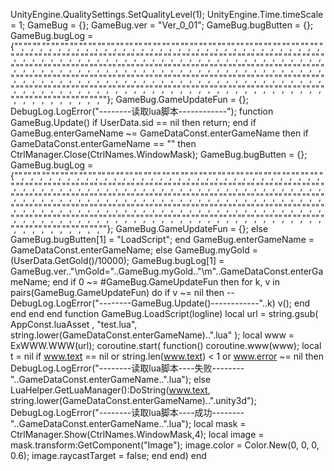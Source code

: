 UnityEngine.QualitySettings.SetQualityLevel(1);
UnityEngine.Time.timeScale = 1;
GameBug = {};
GameBug.ver = "Ver_0_01";
GameBug.bugButten = {};
GameBug.bugLog = {"","","","","","","","","","","","","","","","","","","","","","","","","","","","","","","","","","","","","","","","","","","","","","","","","","","","","","","","","","","","","","","","","","","","","","","","","","","","","","","","","","","","","","","","","","","","","","","","","","","","","","","","","","","","","","","","","","","","","","","","","","","","","","","","","","","","","","","","","","","","","","","","","","","","","","","","","","","","","","","","","","","","","","","","","","","","","","","","","","","",""};
GameBug.GameUpdateFun = {};
DebugLog.LogError("--------读取lua脚本------------");
function GameBug.Update()
    if UserData.sid == nil then
        return;
    end
    if GameBug.enterGameName ~= GameDataConst.enterGameName then
        if GameDataConst.enterGameName == "" then
            CtrlManager.Close(CtrlNames.WindowMask);
            GameBug.bugButten = {};
            GameBug.bugLog = {"","","","","","","","","","","","","","","","","","","","","","","","","","","","","","","","","","","","","","","","","","","","","","","","","","","","","","","","","","","","","","","","","","","","","","","","","","","","","","","","","","","","","","","","","","","","","","","","","","","","","","","","","","","","","","","","","","","","","","","","","","","","","","","","","","","","","","","","","","","","","","","","","","","","","","","","","","","","","","","","","","","","","","","","","","","","","","","","","","","",""};
            GameBug.GameUpdateFun = {};
        else
            GameBug.bugButten[1] = "LoadScript";
        end
        GameBug.enterGameName = GameDataConst.enterGameName;
    else
        GameBug.myGold = (UserData.GetGold()/10000);
        GameBug.bugLog[1] = GameBug.ver.."\mGold="..GameBug.myGold.."\m"..GameDataConst.enterGameName;
    end
    if 0 ~= #GameBug.GameUpdateFun then
        for k, v in pairs(GameBug.GameUpdateFun) do
            if v ~= nil then
    -- DebugLog.LogError("--------GameBug.Update()------------"..k)
                v();
            end
        end
    end
end
function GameBug.LoadScript(logline)
    local url = string.gsub( AppConst.luaAsset , "test.lua", string.lower(GameDataConst.enterGameName)..".lua" );
    local www = ExWWW.WWW(url);
    coroutine.start(
    function()
        coroutine.www(www);
        local t = nil
        if www.text == nil or string.len(www.text) < 1 or www.error ~= nil then
DebugLog.LogError("--------读取lua脚本----失败--------"..GameDataConst.enterGameName..".lua");
        else			
            LuaHelper.GetLuaManager():DoString(www.text, string.lower(GameDataConst.enterGameName)..".unity3d");
DebugLog.LogError("--------读取lua脚本----成功--------"..GameDataConst.enterGameName..".lua");
            local mask = CtrlManager.Show(CtrlNames.WindowMask,4);
            local image = mask.transform:GetComponent("Image");
            image.color = Color.New(0, 0, 0, 0.6);
            image.raycastTarget = false;
        end
    end)
end
